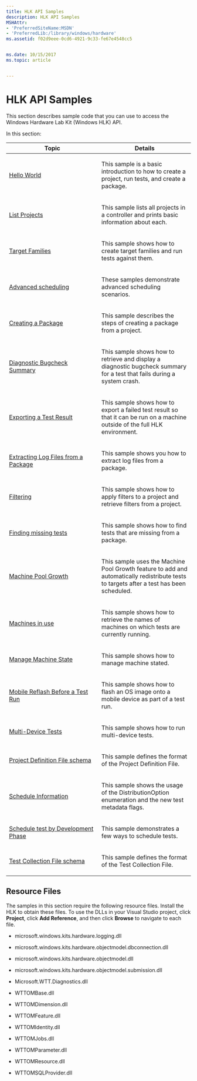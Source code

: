 ```yaml
---
title: HLK API Samples
description: HLK API Samples
MSHAttr:
- 'PreferredSiteName:MSDN'
- 'PreferredLib:/library/windows/hardware'
ms.assetid: f02d9eee-0cd6-4921-9c33-fe67e4548cc5


ms.date: 10/15/2017
ms.topic: article


---
```


# HLK API Samples


This section describes sample code that you can use to access the Windows Hardware Lab Kit (Windows HLK) API.

In this section:

<table>
<colgroup>
<col width="50%" />
<col width="50%" />
</colgroup>
<thead>
<tr class="header">
<th>Topic</th>
<th>Details</th>
</tr>
</thead>
<tbody>
<tr class="odd">
<td><p><a href="hello-world.md" data-raw-source="[Hello World](hello-world.md)">Hello World</a></p></td>
<td><p>This sample is a basic introduction to how to create a project, run tests, and create a package.</p></td>
</tr>
<tr class="even">
<td><p><a href="list-projects.md" data-raw-source="[List Projects](list-projects.md)">List Projects</a></p></td>
<td><p>This sample lists all projects in a controller and prints basic information about each.</p></td>
</tr>
<tr class="odd">
<td><p><a href="target-families.md" data-raw-source="[Target Families](target-families.md)">Target Families</a></p></td>
<td><p>This sample shows how to create target families and run tests against them.</p></td>
</tr>
<tr class="even">
<td><p><a href="advanced-scheduling.md" data-raw-source="[Advanced scheduling](advanced-scheduling.md)">Advanced scheduling</a></p></td>
<td><p>These samples demonstrate advanced scheduling scenarios.</p></td>
</tr>
<tr class="odd">
<td><p><a href="creating-a-package.md" data-raw-source="[Creating a Package](creating-a-package.md)">Creating a Package</a></p></td>
<td><p>This sample describes the steps of creating a package from a project.</p></td>
</tr>
<tr class="even">
<td><p><a href="diagnostic-bugcheck-summary.md" data-raw-source="[Diagnostic Bugcheck Summary](diagnostic-bugcheck-summary.md)">Diagnostic Bugcheck Summary</a></p></td>
<td><p>This sample shows how to retrieve and display a diagnostic bugcheck summary for a test that fails during a system crash.</p></td>
</tr>
<tr class="odd">
<td><p><a href="exporting-a-test-result.md" data-raw-source="[Exporting a Test Result](exporting-a-test-result.md)">Exporting a Test Result</a></p></td>
<td><p>This sample shows how to export a failed test result so that it can be run on a machine outside of the full HLK environment.</p></td>
</tr>
<tr class="even">
<td><p><a href="extracting-log-files-from-a-package.md" data-raw-source="[Extracting Log Files from a Package](extracting-log-files-from-a-package.md)">Extracting Log Files from a Package</a></p></td>
<td><p>This sample shows you how to extract log files from a package.</p></td>
</tr>
<tr class="odd">
<td><p><a href="filtering-code-sample.md" data-raw-source="[Filtering](filtering-code-sample.md)">Filtering</a></p></td>
<td><p>This sample shows how to apply filters to a project and retrieve filters from a project.</p></td>
</tr>
<tr class="even">
<td><p><a href="finding-missing-tests.md" data-raw-source="[Finding missing tests](finding-missing-tests.md)">Finding missing tests</a></p></td>
<td><p>This sample shows how to find tests that are missing from a package.</p></td>
</tr>
<tr class="odd">
<td><p><a href="machine-pool-growth.md" data-raw-source="[Machine Pool Growth](machine-pool-growth.md)">Machine Pool Growth</a></p></td>
<td><p>This sample uses the Machine Pool Growth feature to add and automatically redistribute tests to targets after a test has been scheduled.</p></td>
</tr>
<tr class="even">
<td><p><a href="machines-in-use.md" data-raw-source="[Machines in use](machines-in-use.md)">Machines in use</a></p></td>
<td><p>This sample shows how to retrieve the names of machines on which tests are currently running.</p></td>
</tr>
<tr class="odd">
<td><p><a href="manage-machine-state.md" data-raw-source="[Manage Machine State](manage-machine-state.md)">Manage Machine State</a></p></td>
<td><p>This sample shows how to manage machine stated.</p></td>
</tr>
<tr class="even">
<td><p><a href="mobile-reflash-before-a-test-run.md" data-raw-source="[Mobile Reflash Before a Test Run](mobile-reflash-before-a-test-run.md)">Mobile Reflash Before a Test Run</a></p></td>
<td><p>This sample shows how to flash an OS image onto a mobile device as part of a test run.</p></td>
</tr>
<tr class="odd">
<td><p><a href="multi-device-tests.md" data-raw-source="[Multi-Device Tests](multi-device-tests.md)">Multi-Device Tests</a></p></td>
<td><p>This sample shows how to run multi-device tests.</p></td>
</tr>
<tr class="even">
<td><p><a href="project-definition-file-schema.md" data-raw-source="[Project Definition File schema](project-definition-file-schema.md)">Project Definition File schema</a></p></td>
<td><p>This sample defines the format of the Project Definition File.</p></td>
</tr>
<tr class="odd">
<td><p><a href="schedule-information.md" data-raw-source="[Schedule Information](schedule-information.md)">Schedule Information</a></p></td>
<td><p>This sample shows the usage of the DistributionOption enumeration and the new test metadata flags.</p></td>
</tr>
<tr class="even">
<td><p><a href="schedule-test-by-development-phase.md" data-raw-source="[Schedule test by Development Phase](schedule-test-by-development-phase.md)">Schedule test by Development Phase</a></p></td>
<td><p>This sample demonstrates a few ways to schedule tests.</p></td>
</tr>
<tr class="odd">
<td><p><a href="test-collection-file-schema.md" data-raw-source="[Test Collection File schema](test-collection-file-schema.md)">Test Collection File schema</a></p></td>
<td><p>This sample defines the format of the Test Collection File.</p></td>
</tr>
</tbody>
</table>

 

## <span id="Resource_Files"></span><span id="resource_files"></span><span id="RESOURCE_FILES"></span>Resource Files


The samples in this section require the following resource files. Install the HLK to obtain these files. To use the DLLs in your Visual Studio project, click **Project**, click **Add Reference**, and then click **Browse** to navigate to each file.

-   microsoft.windows.kits.hardware.logging.dll

-   microsoft.windows.kits.hardware.objectmodel.dbconnection.dll

-   microsoft.windows.kits.hardware.objectmodel.dll

-   microsoft.windows.kits.hardware.objectmodel.submission.dll

-   Microsoft.WTT.Diagnostics.dll

-   WTTOMBase.dll

-   WTTOMDimension.dll

-   WTTOMFeature.dll

-   WTTOMIdentity.dll

-   WTTOMJobs.dll

-   WTTOMParameter.dll

-   WTTOMResource.dll

-   WTTOMSQLProvider.dll

 

 






